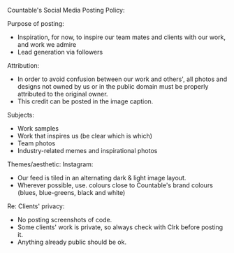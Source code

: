Countable's Social Media Posting Policy:

Purpose of posting:
- Inspiration, for now, to inspire our team mates and clients with our work, and work we admire
- Lead generation via followers

Attribution:
- In order to avoid confusion between our work and others', all photos and designs not owned by us or in the public domain must be properly attributed to the original owner.
- This credit can be posted in the image caption.

Subjects:
- Work samples
- Work that inspires us (be clear which is which)
- Team photos
- Industry-related memes and inspirational photos

Themes/aesthetic:
Instagram:
- Our feed is tiled in an alternating dark & light image layout.
- Wherever possible, use. colours close to Countable's brand colours (blues, blue-greens, black and white)

Re: Clients' privacy:
- No posting screenshots of code.
- Some clients' work is private, so always check with Clrk before posting it.
- Anything already public should be ok.


